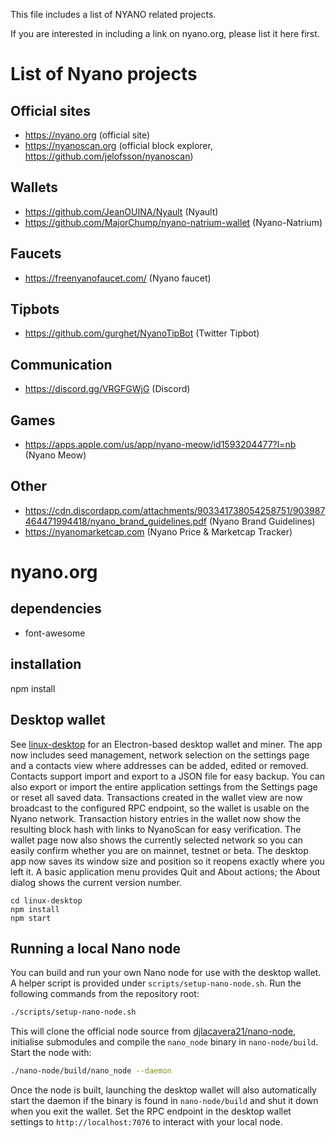 This file includes a list of NYANO related projects.

If you are interested in including a link on nyano.org, please list it here first.

# List of Nyano projects
## Official sites
* https://nyano.org (official site)
* https://nyanoscan.org (official block explorer, https://github.com/jelofsson/nyanoscan)

## Wallets
* https://github.com/JeanOUINA/Nyault (Nyault)
* https://github.com/MajorChump/nyano-natrium-wallet (Nyano-Natrium)

## Faucets
* https://freenyanofaucet.com/ (Nyano faucet)

## Tipbots
* https://github.com/gurghet/NyanoTipBot (Twitter Tipbot)

## Communication
* https://discord.gg/VRGFGWjG (Discord)

## Games
* https://apps.apple.com/us/app/nyano-meow/id1593204477?l=nb (Nyano Meow)

## Other
* https://cdn.discordapp.com/attachments/903341738054258751/903987464471994418/nyano_brand_guidelines.pdf (Nyano Brand Guidelines)
* https://nyanomarketcap.com (Nyano Price & Marketcap Tracker)

# nyano.org
## dependencies
* font-awesome

## installation
npm install
## Desktop wallet
See [linux-desktop](linux-desktop/) for an Electron-based desktop wallet and miner.
The app now includes seed management, network selection on the settings page and a contacts view
where addresses can be added, edited or removed. Contacts support import and export
to a JSON file for easy backup.
You can also export or import the entire application settings from the Settings
page or reset all saved data. Transactions created in the wallet view are now
broadcast to the configured RPC endpoint, so the wallet is usable on the Nyano
network.
Transaction history entries in the wallet now show the resulting block hash with
links to NyanoScan for easy verification.
The wallet page now also shows the currently selected network so you can easily
confirm whether you are on mainnet, testnet or beta.
The desktop app now saves its window size and position so it reopens exactly
where you left it. A basic application menu provides Quit and About actions; the
About dialog shows the current version number.

```
cd linux-desktop
npm install
npm start
```

## Running a local Nano node
You can build and run your own Nano node for use with the desktop wallet.
A helper script is provided under `scripts/setup-nano-node.sh`.
Run the following commands from the repository root:

```bash
./scripts/setup-nano-node.sh
```

This will clone the official node source from [djlacavera21/nano-node](https://github.com/djlacavera21/nano-node.git),
initialise submodules and compile the `nano_node` binary in `nano-node/build`.
Start the node with:

```bash
./nano-node/build/nano_node --daemon
```

Once the node is built, launching the desktop wallet will also automatically
start the daemon if the binary is found in `nano-node/build` and shut it down
when you exit the wallet. Set the RPC endpoint in the desktop wallet settings to
`http://localhost:7076` to interact with your local node.
